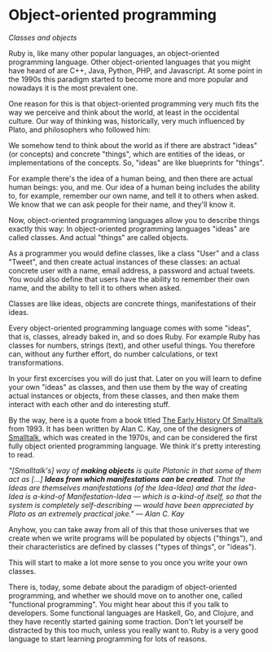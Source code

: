 # Object-oriented programming

*Classes and objects*

Ruby is, like many other popular languages, an object-oriented programming
language. Other object-oriented languages that you might have heard of are
C++, Java, Python, PHP, and Javascript. At some point in the 1990s this
paradigm started to become more and more popular and nowadays it is the
most prevalent one.

One reason for this is that object-oriented programming very much fits the way
we perceive and think about the world, at least in the occidental culture.
Our way of thinking was, historically, very much influenced by Plato,
and philosophers who followed him:

We somehow tend to think about the world as if there are abstract "ideas" (or
concepts) and concrete "things", which are entities of the ideas, or
implementations of the concepts. So, "ideas" are like blueprints for "things".

For example there's the idea of a human being, and then there are actual human
beings: you, and me. Our idea of a human being includes the ability to, for
example, remember our own name, and tell it to others when asked. We know
that we can ask people for their name, and they'll know it.

Now, object-oriented programming languages allow you to describe things exactly
this way: In object-oriented programming languages "ideas" are called classes.
And actual "things" are called objects.

As a programmer you would define classes, like a class "User" and a class
"Tweet", and then create actual instances of these classes: an actual concrete
user with a name, email address, a password and actual tweets. You would also
define that users have the ability to remember their own name, and the ability
to tell it to others when asked.

<p class="hint">
Classes are like ideas, objects are concrete things, manifestations of their ideas.
</p>

Every object-oriented programming language comes with some "ideas", that is,
classes, already baked in, and so does Ruby. For example Ruby has classes for
numbers, strings (text), and other useful things. You therefore can, without any
further effort, do number calculations, or text transformations.

In your first excercises you will do just that. Later on you will learn to
define your own "ideas" as classes, and then use them by the way of creating
actual instances or objects, from these classes, and then make them interact with
each other and do interesting stuff.

By the way, here is a quote from a book titled
[The Early History Of Smalltalk](http://worrydream.com/EarlyHistoryOfSmalltalk/)
from 1993. It has been written by Alan C. Kay, one of the designers of
[Smalltalk](https://en.wikipedia.org/wiki/Smalltalk), which was created in the
1970s, and can be considered the first fully object oriented programming
language. We think it's pretty interesting to read.

*"[Smalltalk's] way of <strong>making objects</strong> is quite Platonic in that some of them act
as [...] <strong>Ideas from which manifestations can be created</strong>.
That the Ideas are themselves manifestations (of the Idea-Idea) and that the
Idea-Idea is a-kind-of Manifestation-Idea — which is a-kind-of itself, so that
the system is completely self-describing — would have been appreciated by Plato
as an extremely practical joke." &mdash; Alan C. Kay*

Anyhow, you can take away from all of this that those universes that we create
when we write programs will be populated by objects ("things"), and their
characteristics are defined by classes ("types of things", or "ideas").

This will start to make a lot more sense to you once you write your own classes.

<p class="hint sidenote">
There is, today, some debate about the paradigm of object-oriented
programming, and whether we should move on to another one, called "functional
programming". You might hear about this if you talk to developers. Some
functional languages are Haskell, Go, and Clojure, and they have recently
started gaining some traction. Don't let yourself be distracted by this too
much, unless you really want to. Ruby is a very good language to start learning
programming for lots of reasons.
</p>

